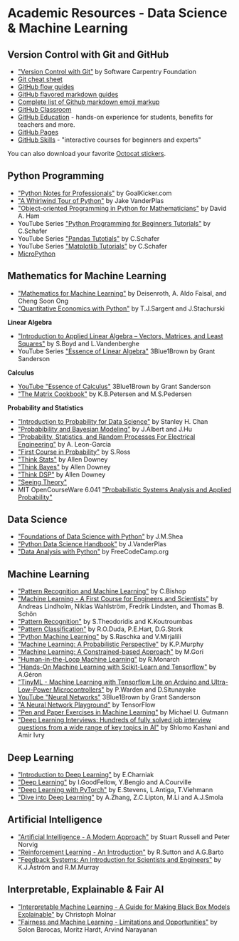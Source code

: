 # Academic Resources - Data Science & Machine Learning

<!-- PROJECT LOGO -->
<!-- <br />
<p align="center">
  <a href="https://github.com/catiaspsilva/GitHub-Education">
    <img src="images/Professortocat_v2.png" alt="Logo" width="150" height="150">
  </a> -->

<!--   <h3 align="center">The Basics of Machine Learning</h3> -->

<!--   <p align="center">
    The basics of machine learning to get you started!
  </p> -->
<!-- </p> -->

## Version Control with Git and GitHub
* ["Version Control with Git"](https://swcarpentry.github.io/git-novice/) by Software Carpentry Foundation
* [Git cheat sheet](https://education.github.com/git-cheat-sheet-education.pdf)
* [GitHub flow guides](https://enterprise.github.com/downloads/en/github-flow-cheatsheet.pdf)
* [GitHub flavored markdown guides](https://enterprise.github.com/downloads/en/markdown-cheatsheet.pdf)
* [Complete list of Github markdown emoji markup](https://gist.github.com/rxaviers/7360908)
* [GitHub Classroom](https://classroom.github.com/)
* [GitHub Education](https://education.github.com/) - hands-on experience for students, benefits for teachers and more.
* [GitHub Pages](https://pages.github.com/)
* [GitHub Skills](https://skills.github.com/) - "interactive courses for beginners and experts"

You can also download your favorite [Octocat stickers](https://octodex.github.com/).

## Python Programming
* ["Python Notes for Professionals"](https://books.goalkicker.com/PythonBook/) by GoalKicker.com
* ["A Whirlwind Tour of Python"](https://jakevdp.github.io/WhirlwindTourOfPython/) by Jake VanderPlas
* ["Object-oriented Programming in Python for Mathematicians"](https://object-oriented-python.github.io/index.html) by David A. Ham
* YouTube Series ["Python Programming for Beginners Tutorials"](https://www.youtube.com/playlist?list=PL-osiE80TeTskrapNbzXhwoFUiLCjGgY7) by C.Schafer
* YouTube Series ["Pandas Tutotials"](https://www.youtube.com/playlist?list=PL-osiE80TeTsWmV9i9c58mdDCSskIFdDS) by C.Schafer
* YouTube Series ["Matplotlib Tutorials"](https://www.youtube.com/playlist?list=PL-osiE80TeTvipOqomVEeZ1HRrcEvtZB_) by C.Schafer
* [MicroPython](https://micropython.org/)

## Mathematics for Machine Learning
* ["Mathematics for Machine Learning"](https://mml-book.github.io/) by Deisenroth, A. Aldo Faisal, and Cheng Soon Ong
* ["Quantitative Economics with Python"](https://python.quantecon.org/intro.html) by T.J.Sargent and J.Stachurski

**Linear Algebra**
* ["Introduction to Applied Linear Algebra – Vectors, Matrices, and Least Squares"](https://web.stanford.edu/~boyd/vmls/) by S.Boyd and L.Vandenberghe
* YouTube Series ["Essence of Linear Algebra"](https://www.youtube.com/playlist?list=PLZHQObOWTQDPD3MizzM2xVFitgF8hE_ab) 3Blue1Brown by Grant Sanderson

**Calculus**
* [YouTube "Essence of Calculus"](https://www.youtube.com/playlist?list=PLZHQObOWTQDMsr9K-rj53DwVRMYO3t5Yr) 3Blue1Brown by Grant Sanderson
* ["The Matrix Cookbook"](https://www.math.uwaterloo.ca/~hwolkowi/matrixcookbook.pdf) by K.B.Petersen and M.S.Pedersen

**Probability and Statistics**
* ["Introduction to Probability for Data Science"](https://probability4datascience.com/) by Stanley H. Chan
* ["Probabibility and Bayesian Modeling"](https://bayesball.github.io/BOOK/probability-a-measurement-of-uncertainty.html) by J.Albert and J.Hu
* ["Probability, Statistics, and Random Processes For Electrical Engineering"](https://www.pearson.com/us/higher-education/program/Leon-Garcia-Probability-Statistics-and-Random-Processes-For-Electrical-Engineering-3rd-Edition/PGM104866.html) by A. Leon-Garcia
* ["First Course in Probability"](https://www.pearson.com/us/higher-education/program/Ross-First-Course-in-Probability-A-10th-Edition/PGM1786065.html) by S.Ross
* ["Think Stats"](https://greenteapress.com/wp/think-stats-2e/) by Allen Downey
* ["Think Bayes"](https://greenteapress.com/wp/think-bayes/) by Allen Downey
* ["Think DSP"](https://greenteapress.com/wp/think-dsp/) by Allen Downey
* ["Seeing Theory"](https://seeing-theory.brown.edu/#firstPage)
* MIT OpenCourseWare 6.041 ["Probabilistic Systems Analysis and Applied Probability"](https://ocw.mit.edu/courses/electrical-engineering-and-computer-science/6-041-probabilistic-systems-analysis-and-applied-probability-fall-2010/video-lectures/)

## Data Science
* ["Foundations of Data Science with Python"](https://jmshea.github.io/Foundations-of-Data-Science-with-Python/intro.html) by J.M.Shea
* ["Python Data Science Handbook"](https://jakevdp.github.io/PythonDataScienceHandbook/) by J.VanderPlas
* ["Data Analysis with Python"](https://www.freecodecamp.org/learn/data-analysis-with-python/) by FreeCodeCamp.org

## Machine Learning
* ["Pattern Recognition and Machine Learning"](https://www.microsoft.com/en-us/research/people/cmbishop/prml-book/) by C.Bishop
* ["Machine Learning - A First Course for Engineers and Scientists"](https://smlbook.org/?_se=aXFiYWxuYXZlZEBnbWFpbC5jb20%3D) by Andreas Lindholm, Niklas Wahlström, Fredrik Lindsten, and Thomas B. Schön
* ["Pattern Recognition"](https://www.sciencedirect.com/book/9781597492720/pattern-recognition) by S.Theodoridis and K.Koutroumbas
* ["Pattern Classification"](https://www.wiley.com/en-us/Pattern+Classification%2C+2nd+Edition-p-9780471056690) by R.O.Duda, P.E.Hart, D.G.Stork
* ["Python Machine Learning"](https://github.com/rasbt/python-machine-learning-book-3rd-edition) by S.Raschka and V.Mirjalili
* ["Machine Learning: A Probabilistic Perspective"](https://mitpress.ublish.com/book/machine-learning-0#toc) by K.P.Murphy
* ["Machine Learning: A Constrained-based Approach"](https://www.elsevier.com/books/machine-learning/gori/978-0-08-100659-7) by M.Gori
* ["Human-in-the-Loop Machine Learning"](https://www.manning.com/books/human-in-the-loop-machine-learning#toc) by R.Monarch
* ["Hands-On Machine Learning with Scikit-Learn and Tensorflow"](https://github.com/ageron/handson-ml2) by A.Géron
* ["TinyML - Machine Learning with Tensorflow Lite on Arduino and Ultra-Low-Power Microcontrollers"](https://tinymlbook.com/) by P.Warden and D.Situnayake
* [YouTube "Neural Networks"](https://www.youtube.com/playlist?list=PLZHQObOWTQDNU6R1_67000Dx_ZCJB-3pi) 3Blue1Brown by Grant Sanderson
* ["A Neural Network Playground"](https://playground.tensorflow.org/#activation=tanh&regularization=L2&batchSize=10&dataset=circle&regDataset=reg-plane&learningRate=0.1&regularizationRate=0&noise=10&networkShape=2&seed=0.66302&showTestData=false&discretize=false&percTrainData=80&x=true&y=true&xTimesY=false&xSquared=false&ySquared=false&cosX=false&sinX=false&cosY=false&sinY=false&collectStats=false&problem=classification&initZero=false&hideText=false) by TensorFlow
* ["Pen and Paper Exercises in Machine Learning"](https://arxiv.org/abs/2206.13446) by Michael U. Gutmann
* ["Deep Learning Interviews: Hundreds of fully solved job interview questions from a wide range of key topics in AI"](https://arxiv.org/abs/2201.00650) by Shlomo Kashani and Amir Ivry

## Deep Learning
* ["Introduction to Deep Learning"](https://mitpress.ublish.com/book/introduction-to-deep-learning#tab-4497) by E.Charniak
* ["Deep Learning"](https://www.deeplearningbook.org/) by I.GoodFellow, Y.Bengio and A.Courville
* ["Deep Learning with PyTorch"](https://pytorch.org/assets/deep-learning/Deep-Learning-with-PyTorch.pdf) by E.Stevens, L.Antiga, T.Viehmann
* ["Dive into Deep Learning"](https://d2l.ai/) by A.Zhang, Z.C.Lipton, M.Li and A.J.Smola

## Artificial Intelligence
* ["Artificial Intelligence - A Modern Approach"](http://aima.cs.berkeley.edu/index.html) by Stuart Russell and Peter Norvig
* ["Reinforcement Learning - An Introduction"](http://www.incompleteideas.net/book/the-book-2nd.html) by R.Sutton and A.G.Barto
* ["Feedback Systems: An Introduction for Scientists and Engineers"](http://www.cds.caltech.edu/~murray/amwiki/index.php/Second_Edition) by K.J.Åström and R.M.Murray

## Interpretable, Explainable & Fair AI
* ["Interpretable Machine Learning - A Guide for Making Black Box Models Explainable"](https://christophm.github.io/interpretable-ml-book/) by Christoph Molnar
* ["Fairness and Machine Learning - Limitations and Opportunities"](https://fairmlbook.org/) by Solon Barocas, Moritz Hardt, Arvind Narayanan
